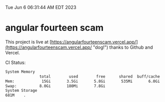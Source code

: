 Tue Jun  6 06:31:44 AM EDT 2023

# angular fourteen scam


This project is live at [https://angularfourteenscam.vercel.app/](https://angularfourteenscam.vercel.app/ "dog!") thanks to Github and Vercel.

CI Status: 

```bash
System Memory
               total        used        free      shared  buff/cache   available
Mem:            15Gi       3.5Gi       5.8Gi       535Mi       6.0Gi        10Gi
Swap:          8.0Gi       180Mi       7.8Gi
System Storage
681M	.
